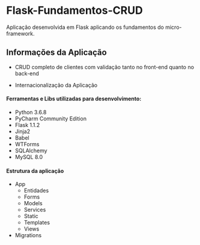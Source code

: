# Flask-Fundamentos-CRUD
Aplicação desenvolvida em Flask aplicando os fundamentos do micro-framework.

## Informações da Aplicação

 - CRUD completo de clientes com validação tanto no front-end quanto no back-end

 - Internacionalização da Aplicação

#### Ferramentas e Libs utilizadas para desenvolvimento:
  - Python 3.6.8
  - PyCharm Community Edition
  - Flask 1.1.2
  - Jinja2
  - Babel
  - WTForms
  - SQLAlchemy 
  - MySQL 8.0

#### Estrutura da aplicação
  - App
    - Entidades
    - Forms
    - Models
    - Services
    - Static
    - Templates
    - Views
  - Migrations

